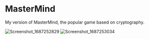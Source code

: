 # MasterMind
 My version of MasterMind, the popular game based on cryptography.
 
![Screenshot_1687252829](https://github.com/riccardo-ferraris/MasterMind/assets/78783151/95ac3fa9-a77b-4205-b7f9-6bbbe5dc19aa)
![Screenshot_1687253034](https://github.com/riccardo-ferraris/MasterMind/assets/78783151/3865be82-a961-4e81-9cf0-fedd706091ee)
